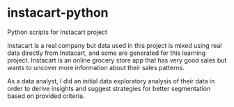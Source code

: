 # instacart-python
Python scripts for Instacart project

Instacart is a real company but data used in this project is mixed using real data directly from Instacart, and some are generated for this learning project. Instacart is an online grocery store app that has very good sales but wants to uncover more information about their sales patterns.

As a data analyst, I did an initial data exploratory analysis of their data in order to derive insights and suggest strategies for better segmentation based on provided criteria.
